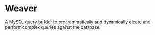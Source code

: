 # Weaver

A MySQL query builder to programmatically and dynamically create and perform complex queries against the database.
